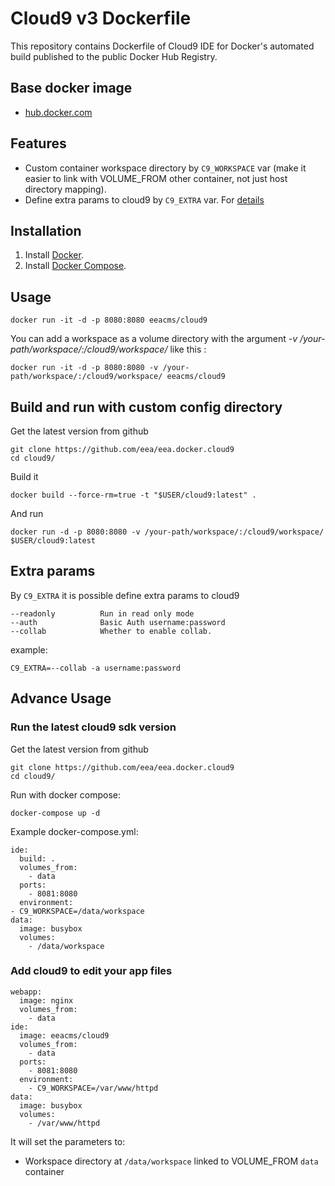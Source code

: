 # Cloud9 v3 Dockerfile

This repository contains Dockerfile of Cloud9 IDE for Docker's automated build published to the public Docker Hub Registry.

## Base docker image

- [hub.docker.com](https://hub.docker.com/r/eeacms/cloud9)

## Features

- Custom container workspace directory by ```C9_WORKSPACE``` var (make it easier to link with VOLUME_FROM other container, not just host directory mapping).
- Define extra params to cloud9 by ```C9_EXTRA``` var. For [details](#extra-params)

## Installation

1. Install [Docker](https://www.docker.com/).
2. Install [Docker Compose](https://docs.docker.com/compose/).

## Usage

    docker run -it -d -p 8080:8080 eeacms/cloud9
    
You can add a workspace as a volume directory with the argument *-v /your-path/workspace/:/cloud9/workspace/* like this :

    docker run -it -d -p 8080:8080 -v /your-path/workspace/:/cloud9/workspace/ eeacms/cloud9
    
## Build and run with custom config directory

Get the latest version from github

    git clone https://github.com/eea/eea.docker.cloud9
    cd cloud9/

Build it

    docker build --force-rm=true -t "$USER/cloud9:latest" .
    
And run

    docker run -d -p 8080:8080 -v /your-path/workspace/:/cloud9/workspace/ $USER/cloud9:latest

## Extra params

By ```C9_EXTRA``` it is possible define extra params to cloud9

    --readonly          Run in read only mode
    --auth              Basic Auth username:password
    --collab            Whether to enable collab.

example:

    C9_EXTRA=--collab -a username:password

## Advance Usage

### Run the latest cloud9 sdk version

Get the latest version from github

    git clone https://github.com/eea/eea.docker.cloud9
    cd cloud9/

Run with docker compose:

    docker-compose up -d
    
Example docker-compose.yml:

    ide:
      build: .
      volumes_from:
        - data
      ports:
        - 8081:8080
      environment:
	- C9_WORKSPACE=/data/workspace
    data:
      image: busybox
      volumes:
        - /data/workspace


### Add cloud9 to edit your app files
    
    webapp:
      image: nginx
      volumes_from:
        - data
    ide:
      image: eeacms/cloud9
      volumes_from:
        - data
      ports:
        - 8081:8080
      environment:
        - C9_WORKSPACE=/var/www/httpd
    data:
      image: busybox
      volumes:
        - /var/www/httpd

It will set the parameters to:

- Workspace directory at `/data/workspace` linked to VOLUME_FROM `data` container
